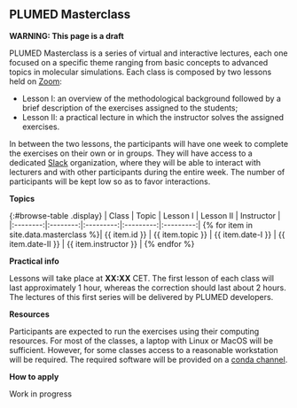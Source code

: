 PLUMED Masterclass
------------------

**WARNING: This page is a draft**

PLUMED Masterclass is a series of virtual and interactive lectures, each one
focused on a specific theme ranging from basic concepts to advanced topics in molecular simulations.
Each class is composed by two lessons held on [Zoom](https://zoom.us/): 
* Lesson I: an overview of the methodological background followed by a brief description of the exercises assigned to the students;
* Lesson II: a practical lecture in which the instructor solves the assigned exercises.

In between the two lessons, the participants will have one week to complete the exercises on their own or in groups.
They will have access to a dedicated [Slack](https://slack.com/) organization, where they will be able to
interact with lecturers and with other participants during the entire week.
The number of participants will be kept low so as to favor interactions.
 
__Topics__

{:#browse-table .display}
| Class | Topic | Lesson I | Lesson II | Instructor |
|:--------:|:--------:|:---------:|:---------:|:---------:|
{% for item in site.data.masterclass %}| {{ item.id }} | {{ item.topic }} | {{ item.date-I }} | {{ item.date-II }} | {{ item.instructor }} |
{% endfor %}


__Practical info__

Lessons will take place at **XX:XX** CET. The first lesson of each class will last approximately 1 hour, whereas the correction should last about 2 hours.
The lectures of this first series will be delivered by PLUMED developers.

__Resources__

Participants are expected to run the exercises using their computing resources. For most of the classes,
a laptop with Linux or MacOS will be sufficient. However, for some classes access to a reasonable workstation will be required.
The required software will be provided on a [conda channel](https://anaconda.org/plumed).

__How to apply__

Work in progress

<script>
$(document).ready(function() {
var table = $('#browse-table').DataTable({
  "dom": '<"search"f><"top"il>rt<"bottom"Bp><"clear">',
  language: { search: '', searchPlaceholder: "Search lecture..." },
  buttons: [
        'copy', 'excel', 'pdf'
  ],
  "order": [[ 0, "desc" ]]
  });
$('#browse-table-searchbar').keyup(function () {
  table.search( this.value ).draw();
  });
});
</script>
